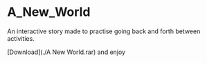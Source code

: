 # A_New_World

An interactive story made to practise going back and forth between activities.

[Download](./A New World.rar) and enjoy
